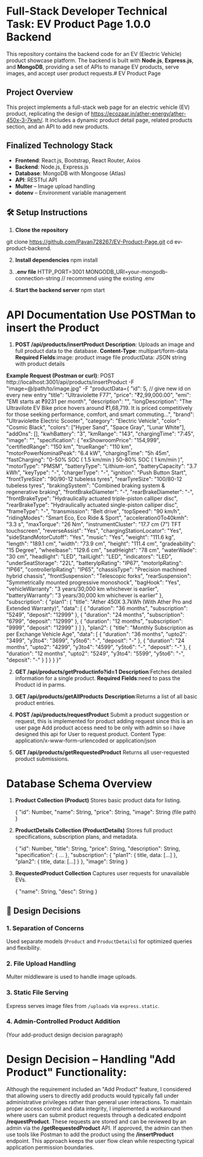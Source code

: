 # Full-Stack Developer Technical Task: EV Product Page 1.0.0 Backend
This repository contains the backend code for an EV (Electric Vehicle) product showcase platform. The backend is built with **Node.js**, **Express.js**, and **MongoDB**, providing a set of APIs to manage EV products, serve images, and accept user product requests.# EV Product Page

## Project Overview
This project implements a full-stack web page for an electric vehicle (EV) product, replicating the design of https://ecozaar.in/ather-energy/ather-450x-3-7kwh/. It includes a dynamic product detail page, related products section, and an API to add new products.

## Finalized Technology Stack
- **Frontend**: React.js, Bootstrap, React Router, Axios
- **Backend**: Node.js, Express.js
- **Database**: MongoDB with Mongoose (Atlas)
- **API**: RESTful API
- **Multer** – Image upload handling
- **dotenv** – Environment variable management

## 🛠️ Setup Instructions

1. **Clone the repository**

  git clone https://github.com/Pavan728267/EV-Product-Page.git
  cd ev-product-backend.

2. **Install dependencies**
  npm install

3. **.env file**
  HTTP_PORT=3001
  MONGODB_URI=your-mongodb-connection-string // recommend using the existing .env

4. **Start the backend server**
  npm start


# API Documentation Use POSTMan to insert the Product

1. **POST /api/products/insertProduct**
    **Description**: Uploads an image and full product data to the database.
    **Content-Type**: multipart/form-data
    **Required Fields**:image: product image file
                        productData: JSON string with product details

**Example Request (Postman or curl)**: POST http://localhost:3001/api/products/insertProduct 
  -F "image=@/path/to/image.jpg" 
  -F "productData={
                      "id": 5, // give new id on every new entry
                      "title": "Ultraviolette F77",
                      "price": "₹2,99,000.00",
                      "emi": "EMI starts at ₹9231 per month",
                      "description": "",
                      "longDescription": "The Ultravilote EV Bike price hovers around ₹1,68,719. It is priced competitively for those seeking performance, comfort, and smart commuting...",
                      "brand": "Ultraviolette Electric Scooter",
                      "category": "Electric Vehicle",
                      "color": "Cosmic Black",
                      "colors": ["Hyper Sand", "Space Gray", "Lunar White"],
                      "addOns": [],
                      "kwhBattery": "3",
                      "kmRange": "143",
                      "chargingTime": "7:45",
                      "image": "", 
                      "specification": {
                        "exShowroomPrice": "154,999",
                        "certifiedRange": "150 km",
                        "trueRange": "110 km",
                        "motorPowerNominalPeak": "6.4 kW",
                        "chargingTime": "5h 45m",
                        "fastCharging": "0-50% SOC ( 1.5 km/min ) 50-80% SOC ( 1 km/min )",
                        "motorType": "PMSM",
                        "batteryType": "Lithium-ion",
                        "batteryCapacity": "3.7 kWh",
                        "keyType": "-",
                        "chargerType": "-",
                        "ignition": "Push Button Start",
                        "frontTyreSize": "90/90-12 tubeless tyres",
                        "rearTyreSize": "100/80-12 tubeless tyres",
                        "brakingSystem": "Combined braking system & regenerative braking",
                        "frontBrakeDiameter": "-",
                        "rearBrakeDiameter": "-",
                        "frontBrakeType": "Hydraulically actuated triple-piston calliper disc",
                        "rearBrakeType": "Hydraulically actuated single-piston calliper disc",
                        "frameType": "-",
                        "transmission": "Belt drive",
                        "topSpeed": "90 km/h",
                        "ridingModes": "Smart Eco, Eco Ride & Sport",
                        "acceleration0To40kmh": "3.3 s",
                        "maxTorque": "26 Nm",
                        "instrumentCluster": "17.7 cm (7”) TFT touchscreen",
                        "reverseAssist": "Yes",
                        "chargingStationLocator": "Yes",
                        "sideStandMotorCutoff": "Yes",
                        "music": "Yes",
                        "weight": "111.6 kg",
                        "length": "189.1 cm",
                        "width": "73.9 cm",
                        "height": "111.4 cm",
                        "gradeability": "15 Degree",
                        "wheelbase": "129.6 cm",
                        "seatHeight": "78 cm",
                        "waterWade": "30 cm",
                        "headlight": "LED",
                        "tailLight": "LED",
                        "indicators": "LED",
                        "underSeatStorage": "22L",
                        "batteryIpRating": "IP67",
                        "motorIpRating": "IP66",
                        "controllerIpRating": "IP65",
                        "chassisType": "Precision machined hybrid chassis",
                        "frontSuspension": "Telescopic forks",
                        "rearSuspension": "Symmetrically mounted progressive monoshock",
                        "bagHook": "Yes",
                        "vehicleWarranty": "3 years/30,000 km whichever is earlier",
                        "batteryWarranty": "3 years/30,000 km whichever is earlier"
                      },
                      "subscription": {
                        "plan1": {
                          "title": "Ather 450X 3.7kWh (With Ather Pro and Extended Warranty)",
                          "data": [
                            { "duration": "36 months", "subscription": "5249", "deposit": "12999" },
                            { "duration": "24 months", "subscription": "6799", "deposit": "12999" },
                            { "duration": "12 months", "subscription": "9999", "deposit": "12999" }
                          ]
                        },
                        "plan2": {
                          "title": "Monthly Subscription as per Exchange Vehicle Age",
                          "data": [
                            { "duration": "36 months", "upto2": "3499", "y3to4": "3699", "y5to6": "-", "deposit": "-" },
                            { "duration": "24 months", "upto2": "4299", "y3to4": "4599", "y5to6": "-", "deposit": "-" },
                            { "duration": "12 months", "upto2": "5249", "y3to4": "5599", "y5to6": "-", "deposit": "-" }
                          ]
                        }
                      }
                    }"


2. **GET /api/products/getProductinfo?id=1**
    **Description**:Fetches detailed information for a single product.
    **Required Fields**:need to pass the Product id in parms.

3. **GET /api/products/getAllProducts** 
    **Description**:Returns a list of all basic product entries.

4. **POST /api/products/requestProduct**
    Submit a product suggestion or request, this is implemented for product adding request since this is an user page Add product access need to be only with admin so i have designed this api for User to request product.
    Content Type: application/x-www-form-urlencoded or application/json

5. **GET /api/products/getRequestedProduct**
    Returns all user-requested product submissions.


# Database Schema Overview

1. **Product Collection (Product)**
    Stores basic product data for listing.

    {
      "id": Number,
      "name": String,
      "price": String,
      "image": String (file path)
    }

2. **ProductDetails Collection (ProductDetails)**
    Stores full product specifications, subscription plans, and metadata.

    {
      "id": Number,
      "title": String,
      "price": String,
      "description": String,
      "specification": { ... },
      "subscription": {
        "plan1": { title, data: [...] },
        "plan2": { title, data: [...] }
      },
      "image": String
    }

3. **RequestedProduct Collection**
    Captures user requests for unavailable EVs.

    {
      "name": String,
      "desc": String
    }


## 📘 Design Decisions

### 1. Separation of Concerns
Used separate models (`Product` and `ProductDetails`) for optimized queries and flexibility.

### 2. File Upload Handling
Multer middleware is used to handle image uploads.

### 3. Static File Serving
Express serves image files from `/uploads` via `express.static`.

### 4. Admin-Controlled Product Addition
(Your add-product design decision paragraph)


# Design Decision – Handling "Add Product" Functionality:

Although the requirement included an "Add Product" feature, I considered that allowing users to directly add products would typically fall under administrative privileges rather than general user interactions. To maintain proper access control and data integrity, I implemented a workaround where users can submit product requests through a dedicated endpoint **/requestProduct**. These requests are stored and can be reviewed by an admin via the **/getRequestedProduct** API. If approved, the admin can then use tools like Postman to add the product using the **/insertProduct** endpoint. This approach keeps the user flow clean while respecting typical application permission boundaries.
